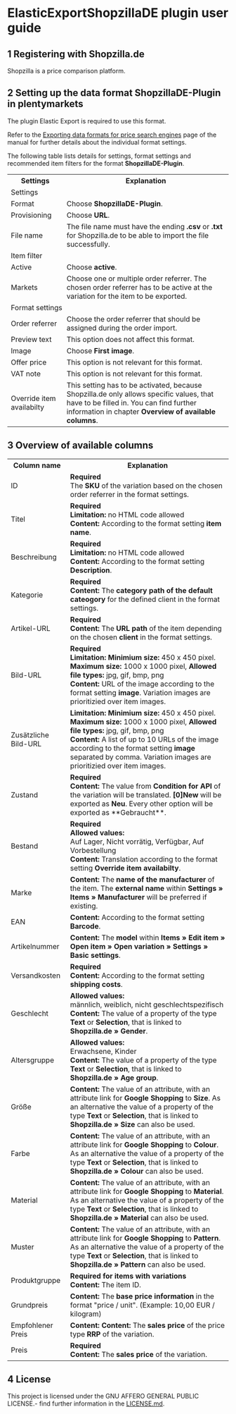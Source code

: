 
# ElasticExportShopzillaDE plugin user guide

<div class="container-toc"></div>

## 1 Registering with Shopzilla.de

Shopzilla is a price comparison platform.

## 2 Setting up the data format ShopzillaDE-Plugin in plentymarkets

The plugin Elastic Export is required to use this format.

Refer to the [Exporting data formats for price search engines](https://knowledge.plentymarkets.com/en/basics/data-exchange/exporting-data#30) page of the manual for further details about the individual format settings.

The following table lists details for settings, format settings and recommended item filters for the format **ShopzillaDE-Plugin**.
<table>
    <tr>
        <th>
            Settings
        </th>
        <th>
            Explanation
        </th>
    </tr>
    <tr>
        <td class="th" colspan="2">
            Settings
        </td>
    </tr>
    <tr>
        <td>
            Format
        </td>
        <td>
            Choose <b>ShopzillaDE-Plugin</b>.
        </td>        
    </tr>
    <tr>
        <td>
            Provisioning
        </td>
        <td>
            Choose <b>URL</b>.
        </td>        
    </tr>
    <tr>
        <td>
            File name
        </td>
        <td>
            The file name must have the ending <b>.csv</b> or <b>.txt</b> for Shopzilla.de to be able to import the file successfully.
        </td>        
    </tr>
    <tr>
        <td class="th" colspan="2">
            Item filter
        </td>
    </tr>
    <tr>
        <td>
            Active
        </td>
        <td>
            Choose <b>active</b>.
        </td>        
    </tr>
    <tr>
        <td>
            Markets
        </td>
        <td>
            Choose one or multiple order referrer. The chosen order referrer has to be active at the variation for the item to be exported.
        </td>        
    </tr>
    <tr>
        <td class="th" colspan="2">
            Format settings
        </td>
    </tr>
    <tr>
        <td>
            Order referrer
        </td>
        <td>
            Choose the order referrer that should be assigned during the order import.
        </td>        
    </tr>
    <tr>
        <td>
            Preview text
        </td>
        <td>
            This option does not affect this format.
        </td>        
    </tr>
    <tr>
        <td>
            Image
        </td>
        <td>
            Choose <b>First image</b>.
        </td>        
    </tr>
    <tr>
        <td>
            Offer price
        </td>
        <td>
            This option is not relevant for this format.
        </td>        
    </tr>
    <tr>
        <td>
            VAT note
        </td>
        <td>
            This option is not relevant for this format.
        </td>        
    </tr>
    <tr>
        <td>
            Override item availabilty
        </td>
        <td>
            This setting has to be activated, because Shopzilla.de only allows specific values, that have to be filled in. 
            You can find further information in chapter <b>Overview of available columns</b>.
        </td>        
    </tr>
</table>


## 3 Overview of available columns

<table>
    <tr>
        <th>
            Column name
        </th>
        <th>
            Explanation
        </th>
    </tr>
    <tr>
        <td>
            ID
        </td>
        <td>
            <b>Required</b><br>
            The <b>SKU</b> of the variation based on the chosen order referrer in the format settings.
        </td>        
    </tr>
    <tr>
        <td>
            Titel
        </td>
        <td>
            <b>Required</b><br>
            <b>Limitation:</b> no HTML code allowed<br>
            <b>Content:</b> According to the format setting <b>item name</b>.
        </td>        
    </tr>
    <tr>
        <td>
            Beschreibung
        </td>
        <td>
            <b>Required</b><br>
            <b>Limitation:</b> no HTML code allowed<br>
            <b>Content:</b> According to the format setting <b>Description</b>.
        </td>        
    </tr>
    <tr>
        <td>
            Kategorie
        </td>
        <td>
            <b>Required</b><br>
            <b>Content:</b> The <b>category path of the default cateogory</b> for the defined client in the format settings.
        </td>        
    </tr>
    <tr>
        <td>
            Artikel-URL
        </td>
        <td>
            <b>Required</b><br>
            <b>Content:</b> The <b>URL path</b> of the item depending on the chosen <b>client</b> in the format settings.
        </td>        
    </tr>
    <tr>
        <td>
            Bild-URL
        </td>
        <td>
            <b>Required</b><br>
            <b>Limitation:</b> <b>Minimium size:</b> 450 x 450 pixel. <b>Maximum size:</b> 1000 x 1000 pixel, <b>Allowed file types:</b> jpg, gif, bmp, png<br>
            <b>Content:</b> URL of the image according to the format setting <b>image</b>. Variation images are prioritizied over item images.
        </td>        
    </tr>
    <tr>
        <td>
            Zusätzliche Bild-URL
        </td>
        <td>
             <b>Limitation:</b> <b>Minimium size:</b> 450 x 450 pixel. <b>Maximum size:</b> 1000 x 1000 pixel, <b>Allowed file types:</b> jpg, gif, bmp, png<br>
           <b>Content:</b> A list of up to 10 URLs of the image according to the format setting <b>image</b> separated by comma. Variation images are prioritizied over item images.
        </td>        
    </tr>
    <tr>
        <td>
            Zustand
        </td>
        <td>
            <b>Required</b><br>
            <b>Content:</b> The value from <b>Condition for API</b> of the variation will be translated. <b>[0]New</b> will be exported as <b>Neu</b>. Every other option will be exported as **Gebraucht**.
        </td>        
    </tr>
    <tr>
        <td>
            Bestand
        </td>
        <td>
            <b>Required</b><br>
            <b>Allowed values:</b><br> Auf Lager, Nicht vorrätig, Verfügbar, Auf Vorbestellung<br>
            <b>Content:</b> Translation according to the format setting <b>Override item availabilty</b>.
        </td>        
    </tr>
    <tr>
        <td>
            Marke
        </td>
        <td>
            <b>Content:</b> The <b>name of the manufacturer</b> of the item. The <b>external name</b> within <b>Settings » Items » Manufacturer</b> will be preferred if existing.
        </td>        
    </tr>
    <tr>
        <td>
            EAN
        </td>
        <td>
            <b>Content:</b> According to the format setting <b>Barcode</b>.
        </td>        
    </tr>
    <tr>
        <td>
            Artikelnummer
        </td>
        <td>
            <b>Content:</b> The <b>model</b> within <b>Items » Edit item » Open item » Open variation » Settings » Basic settings</b>.
        </td>        
    </tr>
    <tr>
        <td>
            Versandkosten
        </td>
        <td>
            <b>Required</b><br>
            <b>Content:</b> According to the format setting <b>shipping costs</b>.
        </td>        
    </tr>
    <tr>
        <td>
            Geschlecht
        </td>
        <td>
            <b>Allowed values:</b><br> männlich, weiblich, nicht geschlechtspezifisch<br>
            <b>Content:</b> The value of a property of the type <b>Text</b> or <b>Selection</b>, that is linked to <b>Shopzilla.de » Gender</b>.
        </td>        
    </tr>
    <tr>
        <td>
            Altersgruppe
        </td>
        <td>
            <b>Allowed values:</b><br> Erwachsene, Kinder<br>
            <b>Content:</b> The value of a property of the type <b>Text</b> or <b>Selection</b>, that is linked to <b>Shopzilla.de » Age group</b>.
        </td>        
    </tr>
    <tr>
        <td>
            Größe
        </td>
        <td>
            <b>Content:</b> The value of an attribute, with an attribute link for <b>Google Shopping</b> to  <b>Size</b>. As an alternative the value of a property of the type <b>Text</b> or <b>Selection</b>, that is linked to <b>Shopzilla.de » Size</b> can also be used.
        </td>        
    </tr>
    <tr>
        <td>
            Farbe
        </td>
        <td>
            <b>Content:</b> The value of an attribute, with an attribute link for <b>Google Shopping</b> to  <b>Colour</b>. As an alternative the value of a property of the type <b>Text</b> or <b>Selection</b>, that is linked to <b>Shopzilla.de » Colour</b> can also be used.
        </td>        
    </tr>
    <tr>
        <td>
            Material
        </td>
        <td>
            <b>Content:</b> The value of an attribute, with an attribute link for <b>Google Shopping</b> to  <b>Material</b>. As an alternative the value of a property of the type <b>Text</b> or <b>Selection</b>, that is linked to <b>Shopzilla.de » Material</b> can also be used.
        </td>        
    </tr>
    <tr>
        <td>
            Muster
        </td>
        <td>
            <b>Content:</b> The value of an attribute, with an attribute link for <b>Google Shopping</b> to  <b>Pattern</b>. As an alternative the value of a property of the type <b>Text</b> or <b>Selection</b>, that is linked to <b>Shopzilla.de » Pattern</b> can also be used.
        </td>        
    </tr>
    <tr>
        <td>
            Produktgruppe
        </td>
        <td>
            <b>Required for items with variations</b><br>
            <b>Content:</b> The item ID.
        </td>        
    </tr>
    <tr>
        <td>
            Grundpreis
        </td>
        <td>
            <b>Content:</b> The <b>base price information</b> in the format "price / unit". (Example: 10,00 EUR / kilogram)
        </td>        
    </tr>
    <tr>
        <td>
            Empfohlener Preis
        </td>
        <td>
            <b>Content:</b> <b>Content:</b> The <b>sales price</b> of the price type <b>RRP</b> of the variation.
        </td>        
    </tr>
    <tr>
        <td>
            Preis
        </td>
        <td>
            <b>Required</b><br>
            <b>Content:</b> The <b>sales price</b> of the variation.
        </td>        
    </tr>
</table>

## 4 License

This project is licensed under the GNU AFFERO GENERAL PUBLIC LICENSE.- find further information in the [LICENSE.md](https://github.com/plentymarkets/plugin-elastic-export-shopzilla-de/blob/master/LICENSE.md).
